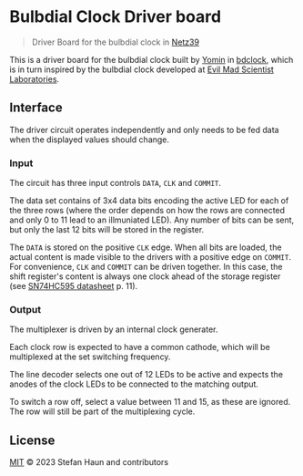# Bulbdial Clock Driver board

> Driver Board for the bulbdial clock in [Netz39](https://www.netz39.de)

This is a driver board for the bulbdial clock built by [Yomin](https://github.com/Yomin) in [bdclock](https://github.com/Yomin/bdclock), which is in turn inspired by the bulbdial clock developed at [Evil Mad Scientist Laboratories](https://www.evilmadscientist.com/2009/a-bulbdial-clock/).

## Interface

The driver circuit operates independently and only needs to be fed data when the displayed values should change.

### Input

The circuit has three input controls `DATA`, `CLK` and `COMMIT`.

The data set contains of 3x4 data bits encoding the active LED for each of the three rows (where the order depends on how the rows are connected and only 0 to 11 lead to an illmuniated LED). Any number of bits can be sent, but only the last 12 bits will be stored in the register.

The `DATA` is stored on the positive `CLK` edge. When all bits are loaded, the actual content is made visible to the drivers with a positive edge on `COMMIT`. For convenience, `CLK` and `COMMIT` can be driven together. In this case, the shift register's content is always one clock ahead of the storage register (see [SN74HC595 datasheet](https://www.ti.com/lit/ds/symlink/sn74hc595.pdf) p. 11).

### Output

The multiplexer is driven by an internal clock generater.

Each clock row is expected to have a common cathode, which will be multiplexed at the set switching frequency.

The line decoder selects one out of 12 LEDs to be active and expects the anodes of the clock LEDs to be connected to the matching output.

To switch a row off, select a value between 11 and 15, as these are ignored. The row will still be part of the multiplexing cycle.

## License

[MIT](LICENSE.txt) © 2023 Stefan Haun and contributors
